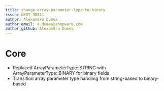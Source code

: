 ```yaml
---
title: change-array-parameter-type-to-binary
issue: NEXT-30811
author: Alexandru Dumea
author_email: a.dumea@shopware.com
author_github: Alexandru Dumea
---
```

# Core
* Replaced ArrayParameterType::STRING with ArrayParameterType::BINARY for binary fields
* Transition array parameter type handling from string-based to binary-based
